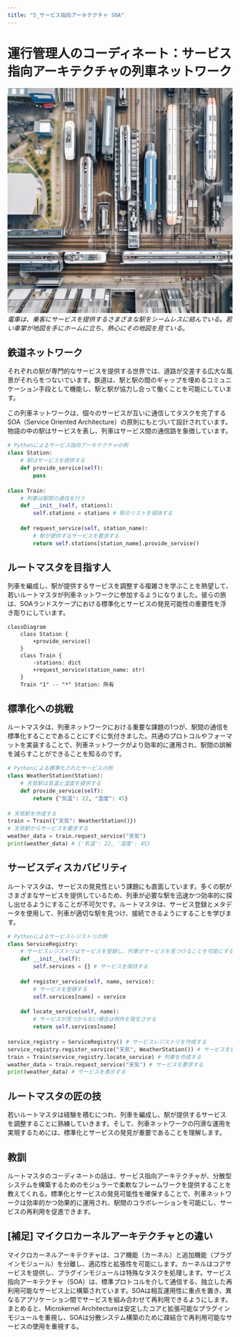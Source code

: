 ```yaml
---
title: "5_サービス指向アーキテクチャ SOA"
---
```


# 運行管理人のコーディネート：サービス指向アーキテクチャの列車ネットワーク
![](/images/20230329_software_architecture/5_service_oriented.png)
*電車は、乗客にサービスを提供するさまざまな駅をシームレスに結んでいる。若い車掌が地図を手にホームに立ち、熱心にその地図を見ている。*


## 鉄道ネットワーク
それぞれの駅が専門的なサービスを提供する世界では、道路が交差する広大な風景がそれらをつないでいます。鉄道は、駅と駅の間のギャップを埋めるコミュニケーション手段として機能し、駅と駅が協力し合って働くことを可能にしています。

この列車ネットワークは、個々のサービスが互いに通信してタスクを完了するSOA（Service Oriented Architecture）の原則にもとづいて設計されています。物語の中の駅はサービスを表し、列車はサービス間の通信路を象徴しています。

```python
# Pythonによるサービス指向アーキテクチャの例
class Station:
    # 駅はサービスを提供する
    def provide_service(self):
        pass

class Train:
    # 列車は駅間の通信を行う
    def __init__(self, stations):
        self.stations = stations # 駅のリストを保持する

    def request_service(self, station_name):
        # 駅が提供するサービスを要求する
        return self.stations[station_name].provide_service()
```

## ルートマスタを目指す人
列車を編成し、駅が提供するサービスを調整する複雑さを学ぶことを熱望して、若いルートマスタが列車ネットワークに参加するようになりました。彼らの旅は、SOAランドスケープにおける標準化とサービスの発見可能性の重要性を浮き彫りにしています。

```mermaid
classDiagram
    class Station {
        +provide_service()
    }
    class Train {
        -stations: dict
        +request_service(station_name: str)
    }
    Train "1" -- "*" Station: 所有
```

## 標準化への挑戦
ルートマスタは、列車ネットワークにおける重要な課題の1つが、駅間の通信を標準化することであることにすぐに気付きました。共通のプロトコルやフォーマットを実装することで、列車ネットワークがより効率的に運用され、駅間の誤解を減らすことができることを知るのです。

```python
# Pythonによる標準化されたサービスの例
class WeatherStation(Station):
    # 天気駅は気温と湿度を提供する
    def provide_service(self):
        return {"気温": 22, "湿度": 45}

# 天気駅を作成する
train = Train({"天気": WeatherStation()})
# 天気駅からサービスを要求する
weather_data = train.request_service("天気")
print(weather_data) # {'気温': 22, '湿度': 45}
```

## サービスディスカバビリティ
ルートマスタは、サービスの発見性という課題にも直面しています。多くの駅がさまざまなサービスを提供しているため、列車が必要な駅を迅速かつ効率的に探し出せるようにすることが不可欠です。ルートマスタは、サービス登録とメタデータを使用して、列車が適切な駅を見つけ、接続できるようにすることを学びます。

```python
# Pythonによるサービスレジストリの例
class ServiceRegistry:
    # サービスレジストリはサービスを登録し、列車がサービスを見つけることを可能にする
    def __init__(self):
        self.services = {} # サービスを保持する

    def register_service(self, name, service):
        # サービスを登録する
        self.services[name] = service

    def locate_service(self, name):
        # サービスが見つからない場合は例外を発生させる
        return self.services[name]

service_registry = ServiceRegistry() # サービスレジストリを作成する
service_registry.register_service("天気", WeatherStation()) # サービスを登録する
train = Train(service_registry.locate_service) # 列車を作成する
weather_data = train.request_service("天気") # サービスを要求する
print(weather_data) # サービスを表示する
```

## ルートマスタの匠の技
若いルートマスタは経験を積むにつれ、列車を編成し、駅が提供するサービスを調整することに熟練していきます。そして、列車ネットワークの円滑な運用を実現するためには、標準化とサービスの発見が重要であることを理解します。

## 教訓
ルートマスタのコーディネートの話は、サービス指向アーキテクチャが、分散型システムを構築するためのモジュラーで柔軟なフレームワークを提供することを教えてくれる。標準化とサービスの発見可能性を確保することで、列車ネットワークは効率的かつ効果的に運用され、駅間のコラボレーションを可能にし、サービスの再利用を促進できます。

## [補足] マイクロカーネルアーキテクチャとの違い
マイクロカーネルアーキテクチャは、コア機能（カーネル）と追加機能（プラグインモジュール）を分離し、適応性と拡張性を可能にします。カーネルはコアサービスを提供し、プラグインモジュールは特殊なタスクを処理します。サービス指向アーキテクチャ（SOA）は、標準プロトコルを介して通信する、独立した再利用可能なサービス上に構築されています。SOAは相互運用性に重点を置き、異なるアプリケーション間でサービスを組み合わせて再利用できるようにします。まとめると、Microkernel Architectureは安定したコアと拡張可能なプラグインモジュールを重視し、SOAは分散システム構築のために疎結合で再利用可能なサービスの使用を重視する。